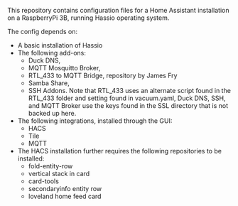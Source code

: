 This repository contains configuration files for a Home Assistant installation on a RaspberryPi 3B, running Hassio operating system. 

The config depends on:
+ A basic installation of Hassio
+ The following add-ons:
  + Duck DNS, 
  + MQTT Mosquitto Broker, 
  + RTL\_433 to MQTT Bridge, repository by James Fry
  + Samba Share, 
  + SSH Addons. 
  Note that RTL\_433 uses an alternate script found in the RTL_433 folder and setting found in vacuum.yaml,  Duck DNS, SSH, and MQTT Broker use the keys found in the SSL directory that is not backed up here.
+ The following integrations, installed through the GUI:
  + HACS
  + Tile
  + MQTT 
+ The HACS installation further requires the following repositories to be installed:
  + fold-entity-row
  + vertical stack in card
  + card-tools
  + secondaryinfo entity row
  + loveland home feed card